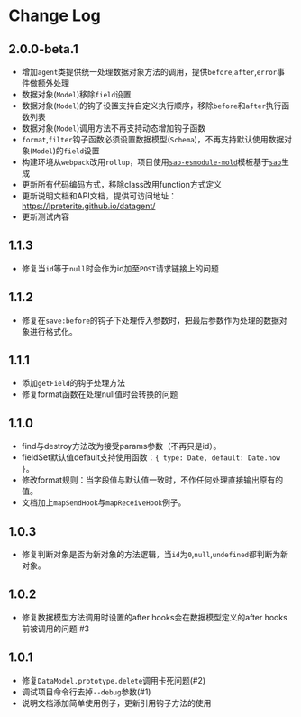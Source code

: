 # Change Log

## 2.0.0-beta.1

- 增加`agent`类提供统一处理数据对象方法的调用，提供`before`,`after`,`error`事件做额外处理
- 数据对象(`Model`)移除`field`设置
- 数据对象(`Model`)的钩子设置支持自定义执行顺序，移除`before`和`after`执行函数列表
- 数据对象(`Model`)调用方法不再支持动态增加钩子函数
- `format`,`filter`钩子函数必须设置数据模型(`Schema`)，不再支持默认使用数据对象(`Model`)的`field`设置
- 构建环境从`webpack`改用`rollup`，项目使用[`sao-esmodule-mold`](https://github.com/lpreterite/sao-esmodule-mold)模板基于[`sao`](https://github.com/saojs/sao)生成
- 更新所有代码编码方式，移除class改用function方式定义
- 更新说明文档和API文档，提供可访问地址：https://lpreterite.github.io/datagent/
- 更新测试内容

## 1.1.3

- 修复当`id`等于`null`时会作为id加至`POST`请求链接上的问题

## 1.1.2

- 修复在`save:before`的钩子下处理传入参数时，把最后参数作为处理的数据对象进行格式化。

## 1.1.1

- 添加`getField`的钩子处理方法
- 修复format函数在处理null值时会转换的问题

## 1.1.0

- find与destroy方法改为接受params参数（不再只是id）。
- fieldSet默认值default支持使用函数：`{ type: Date, default: Date.now }`。
- 修改format规则：当字段值与默认值一致时，不作任何处理直接输出原有的值。
- 文档加上`mapSendHook`与`mapReceiveHook`例子。

## 1.0.3

- 修复判断对象是否为新对象的方法逻辑，当`id`为`0`,`null`,`undefined`都判断为新对象。

## 1.0.2

- 修复数据模型方法调用时设置的after hooks会在数据模型定义的after hooks前被调用的问题 #3

## 1.0.1

- 修复`DataModel.prototype.delete`调用卡死问题(#2)
- 调试项目命令行去掉`--debug`参数(#1)
- 说明文档添加简单使用例子，更新引用钩子方法的使用